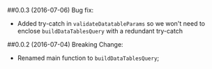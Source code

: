 ##0.0.3 (2016-07-06)
Bug fix:
 - Added try-catch in `validateDatatableParams` so we won't need to enclose `buildDataTablesQuery` with a redundant try-catch
 
##0.0.2 (2016-07-04)
Breaking Change:
 - Renamed main function to `buildDataTablesQuery`;

